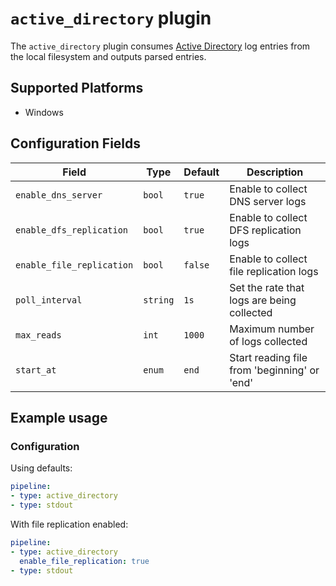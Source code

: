 # `active_directory` plugin

The `active_directory` plugin consumes [Active Directory](https://en.wikipedia.org/wiki/Active_Directory) log entries from the local filesystem and outputs parsed entries.

## Supported Platforms

- Windows

## Configuration Fields

| Field | Type | Default | Description |
| --- | --- | --- | --- |
| `enable_dns_server` | `bool` | `true` | Enable to collect DNS server logs |
| `enable_dfs_replication` | `bool` | `true` | Enable to collect DFS replication logs |
| `enable_file_replication` | `bool` | `false` | Enable to collect file replication logs |
| `poll_interval` | `string` | `1s` | Set the rate that logs are being collected  |
| `max_reads` | `int` | `1000` | Maximum number of logs collected |
| `start_at` | `enum` | `end` | Start reading file from 'beginning' or 'end' |

## Example usage

### Configuration

Using defaults:

```yaml
pipeline:
- type: active_directory
- type: stdout

```

With file replication enabled:

```yaml
pipeline:
- type: active_directory
  enable_file_replication: true
- type: stdout

```
